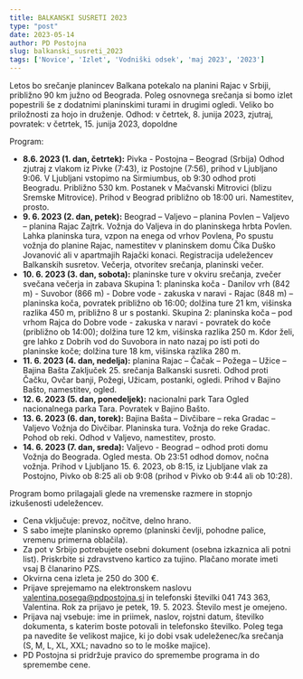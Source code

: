 ```yaml
---
title: BALKANSKI SUSRETI 2023
type: "post"
date: 2023-05-14
author: PD Postojna
slug: balkanski_susreti_2023
tags: ['Novice', 'Izlet', 'Vodniški odsek', 'maj 2023', '2023']
---
```


Letos bo srečanje planincev Balkana potekalo na planini Rajac v Srbiji, približno 90 km južno od Beograda. Poleg osnovnega srečanja si bomo izlet popestrili še z dodatnimi planinskimi turami in drugimi ogledi. Veliko bo priložnosti za hojo in druženje. 
Odhod: v četrtek, 8. junija 2023, zjutraj, povratek: v četrtek, 15. junija 2023, dopoldne

Program:

- **8.6. 2023 (1. dan, četrtek):** Pivka - Postojna – Beograd (Srbija)
Odhod zjutraj z vlakom iz Pivke (7:43), iz Postojne (7:56), prihod v Ljubljano 9:06. V Ljubljani vstopimo na Sirmiumbus, ob 9:30 odhod proti Beogradu. Približno 530 km. Postanek v Mačvanski Mitrovici (blizu Sremske Mitrovice). Prihod v Beograd približno ob 18:00 uri. Namestitev, prosto. 
- **9. 6. 2023 (2. dan, petek):** Beograd – Valjevo – planina Povlen – Valjevo – planina Rajac
Zajtrk. Vožnja do Valjeva in do planinskega hrbta Povlen. Lahka planinska tura, vzpon na enega od vrhov Povlena, Po spustu vožnja do planine Rajac, namestitev v planinskem domu Čika Duško Jovanović ali v apartmajih Rajački konaci. Registracija udeležencev Balkanskih susretov. Večerja, otvoritev srečanja, planinski večer.
- **10. 6. 2023 (3. dan, sobota):** planinske ture v okviru srečanja, zvečer svečana večerja in zabava
Skupina 1: planinska koča - Danilov vrh (842 m) -  Suvobor (866 m) - Dobre vode - zakuska v naravi -  Rajac (848 m) – planinska koča, povratek približno ob 16:00; dolžina ture 21 km, višinska razlika 450 m, približno 8 ur s postanki.
Skupina 2: planinska koča – pod vrhom Rajca do Dobre vode - zakuska v naravi -  povratek do koče (približno ob 14:00); dolžina ture 12 km, višinska razlika 250 m.
Kdor želi, gre lahko z Dobrih vod do Suvobora in nato nazaj po isti poti do planinske koče; dolžina ture 18 km, višinska razlika 280 m.
- **11. 6. 2023 (4. dan, nedelja):**  planina Rajac – Čačak – Požega – Užice – Bajina Bašta
Zaključek 25. srečanja Balkanski susreti. Odhod proti Čačku, Ovčar banji, Požegi, Užicam, postanki, ogledi. Prihod v Bajino Bašto, namestitev, ogled.
- **12. 6. 2023 (5. dan, ponedeljek):**  nacionalni park Tara
Ogled nacionalnega parka Tara. Povratek v Bajino Bašto.
- **13. 6. 2023 (6. dan, torek):**  Bajina Bašta – Divčibare  – reka Gradac – Valjevo
Vožnja do Divčibar. Planinska tura. Vožnja do reke Gradac. Pohod ob reki. Odhod v Valjevo, namestitev, prosto.
- **14. 6. 2023 (7. dan, sreda):**  Valjevo  - Beograd – odhod proti domu
Vožnja do Beograda. Ogled mesta. Ob 23:51 odhod domov, nočna vožnja. Prihod v Ljubljano 15. 6. 2023, ob 8:15, iz Ljubljane vlak za Postojno, Pivko ob 8:25 ali ob 9:08 (prihod v Pivko ob 9:44 ali ob 10:28).

Program bomo prilagajali glede na vremenske razmere in stopnjo izkušenosti udeležencev.
- Cena vključuje: prevoz, nočitve, delno hrano.
- S sabo imejte planinsko opremo (planinski čevlji, pohodne palice, vremenu primerna oblačila).
- Za pot v Srbijo potrebujete osebni dokument (osebna izkaznica ali potni list). Priskrbite si zdravstveno kartico za tujino. Plačano morate imeti vsaj B članarino PZS.
- Okvirna cena izleta je 250 do 300 €.
- Prijave sprejemamo  na elektronskem naslovu valentina.posega@pdpostojna.si in telefonski številki 041 743 363, Valentina. Rok za prijavo je petek, 19. 5. 2023. Število mest je omejeno.
- Prijava naj vsebuje: ime in priimek, naslov, rojstni datum, številko dokumenta, s katerim boste potovali in telefonsko številko. Poleg tega pa navedite še velikost majice, ki jo dobi vsak udeleženec/ka srečanja (S, M, L, XL, XXL; navadno so to le moške majice).
- PD Postojna si pridržuje pravico do spremembe programa in do spremembe cene.
